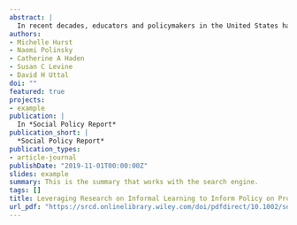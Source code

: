 ```yaml
---
abstract: |
  In recent decades, educators and policymakers in the United States have increased their focus on Science, Technology, Engineering, and Mathematics (STEM) learning opportunities both in school and in informal learning environments outside of school. Informal STEM learning can take place in varied settings and involves a variety of STEM domains (e.g., engaging in engineering practices in a construction exhibit at a museum; talking about math during book reading at home). Here we provide a selective review of the literature on informal STEM learning to illustrate how these educational experiences are crucial for efforts to increase early STEM learning even before children reach school age. Leveraging cognitive and learning science research to inform policy, we make three recommendations to advance the impact of informal STEM learning: 1) integrate cognitive and learning science–based learning practices into informal learning contexts, 2) increase accessibility and diversity of informal STEM experiences, and 3) create explicit connections and coherence between formal and informal STEM learning opportunities in early childhood education.
authors:
- Michelle Hurst
- Naomi Polinsky
- Catherine A Haden
- Susan C Levine
- David H Uttal
doi: ""
featured: true
projects:
- example
publication: |
  In *Social Policy Report*
publication_short: |
  *Social Policy Report*
publication_types: 
- article-journal
publishDate: "2019-11-01T00:00:00Z"
slides: example
summary: This is the summary that works with the search engine.
tags: []
title: Leveraging Research on Informal Learning to Inform Policy on Promoting Early STEM
url_pdf: "https://srcd.onlinelibrary.wiley.com/doi/pdfdirect/10.1002/sop2.5"
---
```

